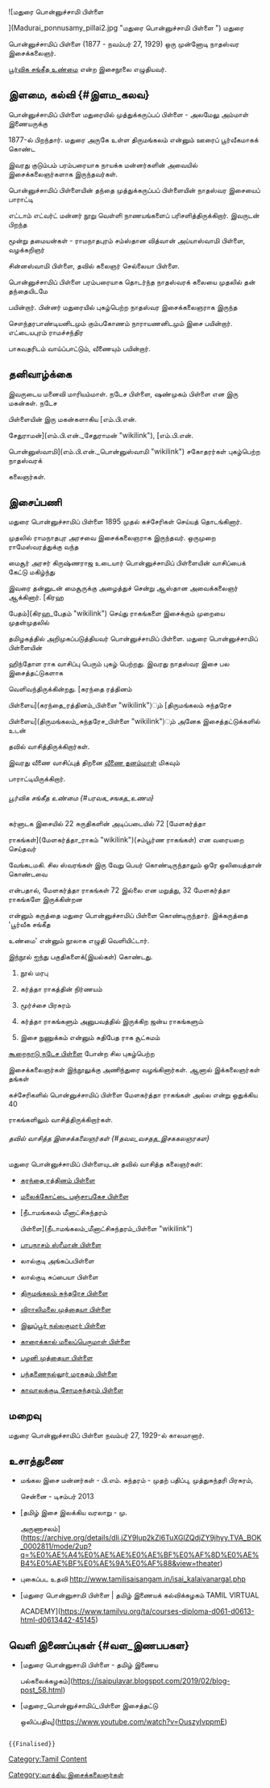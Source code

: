 ![மதுரை பொன்னுச்சாமி பிள்ளை
](Madurai_ponnusamy_pillai2.jpg "மதுரை பொன்னுச்சாமி பிள்ளை ") மதுரை
பொன்னுச்சாமிப் பிள்ளை (1877 - நவம்பர் 27, 1929) ஒரு முன்னோடி நாதஸ்வர இசைக்கலைஞர்.
[பூர்விக சங்கீத உண்மை](பூர்விக_சங்கீத_உண்மை "wikilink") என்ற இசைநூலை எழுதியவர்.

## இளமை, கல்வி {#இளம_கலவ}

பொன்னுச்சாமிப் பிள்ளை மதுரையில் முத்துக்கருப்பப் பிள்ளை - அலமேலு அம்மாள் இணையருக்கு
1877-ல் பிறந்தார். மதுரை அருகே உள்ள திருமங்கலம் என்னும் ஊரைப் பூர்வீகமாகக் கொண்ட
இவரது குடும்பம் பரம்பரையாக நாயக்க மன்னர்களின் அவையில் இசைக்கலைஞர்களாக இருந்தவர்கள்.
பொன்னுச்சாமிப் பிள்ளையின் தந்தை முத்துக்கருப்பப் பிள்ளையின் நாதஸ்வர இசையைப் பாராட்டி
எட்டாம் எட்வர்ட் மன்னர் நூறு வெள்ளி நாணயங்களைப் பரிசளித்திருக்கிறார். இவருடன் பிறந்த
மூன்று தமையன்கள் - ராமநாதபுரம் சம்ஸ்தான வித்வான் அய்யாஸ்வாமி பிள்ளை, வழக்கறிஞர்
சின்னஸ்வாமி பிள்ளை, தவில் கலைஞர் செல்லையா பிள்ளை.

பொன்னுச்சாமிப் பிள்ளை பரம்பரையாக தொடர்ந்த நாதஸ்வரக் கலையை முதலில் தன் தந்தையிடமே
பயின்றார். பின்னர் மதுரையில் புகழ்பெற்ற நாதஸ்வர இசைக்கலைஞராக இருந்த
சௌந்தரபாண்டியனிடமும் கும்பகோணம் நாராயணனிடமும் இசை பயின்றார். எட்டையபுரம் ராமச்சந்திர
பாகவதரிடம் வாய்ப்பாட்டும், வீணையும் பயின்றார்.

## தனிவாழ்க்கை

இவருடைய மனைவி மாரியம்மாள். நடேச பிள்ளை, ஷண்முகம் பிள்ளை என இரு மகன்கள். நடேச
பிள்ளையின் இரு மகன்களாகிய [எம்.பி.என்.
சேதுராமன்](எம்.பி.என்._சேதுராமன் "wikilink"), [எம்.பி.என்.
பொன்னுஸ்வாமி](எம்.பி.என்._பொன்னுஸ்வாமி "wikilink") சகோதரர்கள் புகழ்பெற்ற நாதஸ்வரக்
கலைஞர்கள்.

## இசைப்பணி

மதுரை பொன்னுச்சாமிப் பிள்ளை 1895 முதல் கச்சேரிகள் செய்யத் தொடங்கினார்.

முதலில் ராமநாதபுர அரசவை இசைக்கலைஞராக இருந்தவர். ஒருமுறை ராமேஸ்வரத்துக்கு வந்த
மைசூர் அரசர் கிருஷ்ணராஜ உடையார் பொன்னுச்சாமிப் பிள்ளையின் வாசிப்பைக் கேட்டு மகிழ்ந்து
இவரை தன்னுடன் மைசூருக்கு அழைத்துச் சென்று ஆஸ்தான அவைக்கலைஞர் ஆக்கினார். [கிரஹ
பேதம்](கிரஹ_பேதம் "wikilink") செய்து ராகங்களை இசைக்கும் முறையை முதன்முதலில்
தமிழகத்தில் அறிமுகப்படுத்தியவர் பொன்னுச்சாமிப் பிள்ளை. மதுரை பொன்னுச்சாமிப் பிள்ளையின்
ஹிந்தோள ராக வாசிப்பு பெரும் புகழ் பெற்றது. இவரது நாதஸ்வர இசை பல இசைத்தட்டுகளாக
வெளிவந்திருக்கின்றது. [கரந்தை ரத்தினம்
பிள்ளைய](கரந்தை_ரத்தினம்_பிள்ளை "wikilink")ும் [திருமங்கலம் சுந்தரேச
பிள்ளைய](திருமங்கலம்_சுந்தரேச_பிள்ளை "wikilink")ும் அனேக இசைத்தட்டுக்களில் உடன்
தவில் வாசித்திருக்கிறார்கள்.

இவரது வீணை வாசிப்புத் திறனை [வீணை தனம்மாள்](வீணை_தனம்மாள் "wikilink") மிகவும்
பாராட்டியிருக்கிறார்.

###### பூர்விக சங்கீத உண்மை {#பரவக_சஙகத_உணம}

கர்னாடக இசையில் 22 சுருதிகளின் அடிப்படையில் 72 [மேளகர்த்தா
ராகங்கள்](மேளகர்த்தா_ராகம் "wikilink")(சம்பூர்ண ராகங்கள்) என வரையறை செய்தவர்
வேங்கடமகி. சில ஸ்வரங்கள் இரு வேறு பெயர் கொண்டிருந்தாலும் ஒரே ஒலியைத்தான் கொண்டவை
என்பதால், மேளகர்த்தா ராகங்கள் 72 இல்லை என மறுத்து, 32 மேளகர்த்தா ராகங்களே இருக்கின்றன
என்னும் கருத்தை மதுரை பொன்னுச்சாமிப் பிள்ளை கொண்டிருந்தார். இக்கருத்தை \'பூர்வீக சங்கீத
உண்மை\' என்னும் நூலாக எழுதி வெளியிட்டார்.

இந்நூல் ஐந்து பகுதிகளைக்(இயல்கள்) கொண்டது.

1.  நூல் மரபு
2.  கர்த்தா ராகத்தின் நிர்ணயம்
3.  மூர்ச்சை பிரசுரம்
4.  கர்த்தா ராகங்களும் அனுபவத்தில் இருக்கிற ஜன்ய ராகங்களும்
5.  இசை நுணுக்கம் என்னும் சுதிபேத ராக சூட்சுமம்

[கூறைநாடு நடேச பிள்ளை](கூறைநாடு_நடேச_பிள்ளை "wikilink") போன்ற சில புகழ்பெற்ற
இசைக்கலைஞர்கள் இந்நூலுக்கு அணிந்துரை வழங்கினார்கள். ஆனால் இக்கலைஞர்கள் தங்கள்
கச்சேரிகளில் பொன்னுச்சாமிப் பிள்ளை மேளகர்த்தா ராகங்கள் அல்ல என்று ஒதுக்கிய 40
ராகங்களிலும் வாசித்திருக்கிறார்கள்.

###### தவில் வாசித்த இசைக்கலைஞர்கள் {#தவல_வசதத_இசககலஞரகள}

மதுரை பொன்னுச்சாமிப் பிள்ளையுடன் தவில் வாசித்த கலைஞர்கள்:

-   [கரந்தை ரத்தினம் பிள்ளை](கரந்தை_ரத்தினம்_பிள்ளை "wikilink")
-   [மலைக்கோட்டை பஞ்சாபகேச பிள்ளை](மலைக்கோட்டை_பஞ்சாமிப்_பிள்ளை "wikilink")
-   [நீடாமங்கலம் மீனாட்சிசுந்தரம்
    பிள்ளை](நீடாமங்கலம்_மீனாட்சிசுந்தரம்_பிள்ளை "wikilink")
-   [பாபநாசம் ஸ்ரீமான் பிள்ளை](பாபநாசம்_ஸ்ரீமான்_பிள்ளை "wikilink")
-   லால்குடி அங்கப்பபிள்ளை
-   லால்குடி சுப்பையா பிள்ளை
-   [திருமங்கலம் சுந்தரேச பிள்ளை](திருமங்கலம்_சுந்தரேச_பிள்ளை "wikilink")
-   [விராலிமலை முத்தையா பிள்ளை](விராலிமலை_முத்தையா_பிள்ளை "wikilink")
-   [இலுப்பூர் நல்லகுமார் பிள்ளை](இலுப்பூர்_நல்லகுமார்_பிள்ளை "wikilink")
-   [காரைக்கால் மலைப்பெருமாள் பிள்ளை](காரைக்கால்_மலைப்பெருமாள்_பிள்ளை "wikilink")
-   [பழனி முத்தையா பிள்ளை](பழனி_முத்தையா_பிள்ளை "wikilink")
-   [பந்தணைநல்லூர் மரகதம் பிள்ளை](பந்தணைநல்லூர்_மரகதம்_பிள்ளை "wikilink")
-   [காவாலக்குடி சோமசுந்தரம் பிள்ளை](காவாலக்குடி_சோமசுந்தரம்_பிள்ளை "wikilink")

## மறைவு

மதுரை பொன்னுச்சாமிப் பிள்ளை நவம்பர் 27, 1929-ல் காலமானார்.

## உசாத்துணை

-   மங்கல இசை மன்னர்கள் - பி.எம். சுந்தரம் - முதற் பதிப்பு, முத்துசுந்தரி பிரசுரம்,
    சென்னை - டிசம்பர் 2013
-   [தமிழ் இசை இலக்கிய வரலாறு - மு.
    அருணாசலம்](https://archive.org/details/dli.jZY9lup2kZl6TuXGlZQdjZY9jhyy.TVA_BOK_0002811/mode/2up?q=%E0%AE%A4%E0%AE%AE%E0%AE%BF%E0%AF%8D%E0%AE%B4%E0%AE%BF%E0%AE%9A%E0%AF%88&view=theater)
-   புகைப்பட உதவி <http://www.tamilisaisangam.in/isai_kalaivanargal.php>
-   [மதுரை பொன்னுசாமி பிள்ளை \| தமிழ் இணையக் கல்விக்கழகம் TAMIL VIRTUAL
    ACADEMY](https://www.tamilvu.org/ta/courses-diploma-d061-d0613-html-d0613442-45145)

## வெளி இணைப்புகள் {#வள_இணபபகள}

-   [மதுரை பொன்னுசாமி பிள்ளை - தமிழ் இணைய
    பல்கலைக்கழகம்](https://isaipulavar.blogspot.com/2019/02/blog-post_58.html)
-   [மதுரை\_பொன்னுச்சாமிப்\_பிள்ளை இசைத்தட்டு
    ஒலிப்பதிவு](https://www.youtube.com/watch?v=OuszyIvppmE)

```{=mediawiki}
{{Finalised}}
```
[Category:Tamil Content](Category:Tamil_Content "wikilink")
[Category:வாத்திய இசைக்கலைஞர்கள்](Category:வாத்திய_இசைக்கலைஞர்கள் "wikilink")

